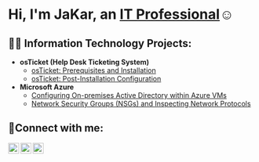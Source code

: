 <h1>Hi, I'm JaKar, an <a href="https://linkedin.com/in/jakarstallings">IT Professional</a>☺</h1>

<h2>👨‍💻 Information Technology Projects:</h2>

- <b>osTicket (Help Desk Ticketing System)</b>
  - [osTicket: Prerequisites and Installation](https://github.com/jstallz1/osticket-prereqs)
  - [osTicket: Post-Installation Configuration](https://github.com/jstallz1/osTicket-Post-Installation-Configuration)
- <b>Microsoft Azure</b>
  - [Configuring On-premises Active Directory within Azure VMs](https://github.com/jstallz1/configure-ad)
  - [Network Security Groups (NSGs) and Inspecting Network Protocols](https://github.com/jstallz1/azure-network-protocols)

<h2>🤳Connect with me:</h2>

[<img align="left" alt="JaKar | Youtube" width="22px" src="https://cdn.jsdelivr.net/npm/simple-icons@v3/icons/twitter.svg" />][youtube]
[<img align="left" alt="JaKar | LinkedIn" width="22px" src="https://cdn.jsdelivr.net/npm/simple-icons@v3/icons/linkedin.svg" />][linkedin]
[<img align="left" alt="JaKar | Instagram" width="22px" src="https://cdn.jsdelivr.net/npm/simple-icons@v3/icons/instagram.svg" />][instagram]

[youtube]: https://www.youtube.com/c/JaKarS
[instagram]: https://www.instagram.com/jakarofficial_
[linkedin]: https://linkedin.com/in/Jakarstallings
